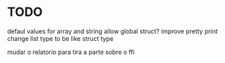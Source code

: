 # TODO
defaul values for array and string
allow global struct?
improve pretty print
change list type to be like struct type

mudar o relatorio para tira a parte sobre o ffi
